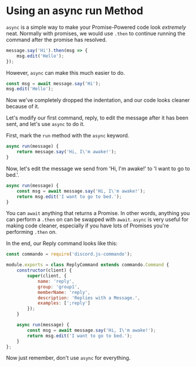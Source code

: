 # Using an async run Method

`async` is a simple way to make your Promise-Powered code look _extremely_ neat. Normally with promises, we would use `.then` to continue running the command after the promise has resolved.

```js
message.say('Hi').then(msg => {
    msg.edit('Hello');
});
```

However, `async` can make this much easier to do.

```js
const msg = await message.say('Hi');
msg.edit('Hello');
```

Now we've completely dropped the indentation, and our code looks cleaner because of it.

Let's modify our first command, reply, to edit the message after it has been sent, and let's use `async` to do it.

First, mark the `run` method with the `async` keyword.

```js
async run(message) {
    return message.say('Hi, I\'m awake!');
}
```

Now, let's edit the message we send from 'Hi, I'm awake!' to 'I want to go to bed.'.

```js
async run(message) {
    const msg = await message.say('Hi, I\'m awake!');
    return msg.edit('I want to go to bed.');
}
```

You can `await` anything that returns a Promise. In other words, anything you can perform a `.then` on can be swapped with `await`. `async` is very useful for making code cleaner, especially if you have lots of Promises you're performing `.then` on.

In the end, our Reply command looks like this:

```js
const commando = require('discord.js-commando');

module.exports = class ReplyCommand extends commando.Command {
    constructor(client) {
        super(client, {
            name: 'reply',
            group: 'group1',
            memberName: 'reply',
            description: 'Replies with a Message.',
            examples: [';reply']
        });
    }

    async run(message) {
        const msg = await message.say('Hi, I\'m awake!');
        return msg.edit('I want to go to bed.');
    }
};
```

Now just remember, don't use `async` for everything.

